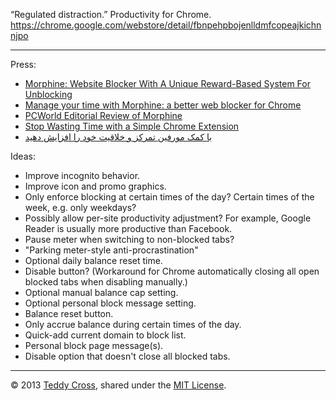 “Regulated distraction.” Productivity for Chrome. https://chrome.google.com/webstore/detail/fbnpehpbojenlldmfcopeajkichnnjpo

---

Press:

* [Morphine: Website Blocker With A Unique Reward-Based System For Unblocking](http://www.addictivetips.com/web/morphine-chrome-website-blocker-with-unique-reward-based-unblocking/)
* [Manage your time with Morphine: a better web blocker for Chrome](http://www.freewaregenius.com/2012/06/20/manage-your-time-with-morphine-a-better-web-blocker-for-chrome/)
* [PCWorld Editorial Review of Morphine](http://www.pcworld.com/downloads/file/fid,232036-order,4/description.html)
* [Stop Wasting Time with a Simple Chrome Extension](http://revision3.com/tzdaily/morphine-productivity)
* [با کمک مورفین تمرکز و خلاقیت خود را افزایش دهید](http://www.tabnak.ir/fa/news/366398)

Ideas:

* Improve incognito behavior.
* Improve icon and promo graphics.
* Only enforce blocking at certain times of the day? Certain times of the week, e.g. only weekdays?
* Possibly allow per-site productivity adjustment? For example, Google Reader is usually more productive than Facebook.
* Pause meter when switching to non-blocked tabs?
* "Parking meter-style anti-procrastination"
* Optional daily balance reset time.
* Disable button? (Workaround for Chrome automatically closing all open blocked tabs when disabling manually.)
* Optional manual balance cap setting.
* Optional personal block message setting.
* Balance reset button.
* Only accrue balance during certain times of the day.
* Quick-add current domain to block list.
* Personal block page message(s).
* Disable option that doesn't close all blocked tabs.

---

© 2013 [Teddy Cross](http://tkaz.ec), shared under the [MIT License](http://www.opensource.org/licenses/MIT).